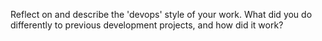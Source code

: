 Reflect on and describe the 'devops' style of your work. What did you do differently to previous development projects, and how did it work?
